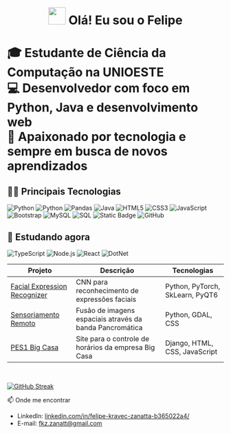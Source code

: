 <h1 align="center"><img src="https://github.com/VYR4L/FelipeZanatta/blob/main/img/Hi.gif" width="40px"> Olá! Eu sou o Felipe</h1>

<h1>
🎓 Estudante de Ciência da Computação na UNIOESTE<br>
💻 Desenvolvedor com foco em Python, Java e desenvolvimento web<br>
🚀 Apaixonado por tecnologia e sempre em busca de novos aprendizados  
</h1>


## 👨‍💻 Principais Tecnologias

![Python](https://img.shields.io/badge/python-14354C?style=for-the-badge&logo=python&logoColor=white)
![Python](https://img.shields.io/badge/PyThorch-EE4C2C?style=for-the-badge&logo=pytorch&logoColor=white)
![Pandas](https://img.shields.io/badge/PANDAS-555555?style=for-the-badge&logo=pandas&logoColor=white)
![Java](https://img.shields.io/badge/Java-ED8B00?style=for-the-badge&logo=java&logoColor=white)
![HTML5](https://img.shields.io/badge/HTML5-E34F26?style=for-the-badge&logo=html5&logoColor=white)
![CSS3](https://img.shields.io/badge/CSS-1572B6?&style=for-the-badge&logo=css3&logoColor=white)
![JavaScript](https://img.shields.io/badge/JavaScript-323330?style=for-the-badge&logo=javascript&logoColor=F7DF1E)
![Bootstrap](https://img.shields.io/badge/Bootstrap-563D7C?style=for-the-badge&logo=bootstrap&logoColor=white)
![MySQL](https://img.shields.io/badge/MySQL-003775?style=for-the-badge&logo=mysql&logoColor=white)
![SQL](https://img.shields.io/badge/SQL-666666?style=for-the-badge&logo=sql&logoColor=white)
![Static Badge](https://img.shields.io/badge/git-F05032?style=for-the-badge&logo=git&logoColor=white)
![GitHub](https://img.shields.io/badge/GITHUB-333333?style=for-the-badge&logo=github&logoColor=white)

## 🧠 Estudando agora
![TypeScript](https://img.shields.io/badge/TypeScript-007ACC?style=for-the-badge&logo=typescript&logoColor=white)
![Node.js](https://img.shields.io/badge/Node.js-43853D?style=for-the-badge&logo=node.js&logoColor=white)
![React](https://img.shields.io/badge/React-20232A?style=for-the-badge&logo=react&logoColor=61DAFB)
![DotNet](https://img.shields.io/badge/.net-512BD4?style=for-the-badge&logo=dotnet&logoColor=white)

| Projeto | Descrição | Tecnologias |
|--------|-----------|--------------|
| [Facial Expression Recognizer](https://github.com/VYR4L/Facial-Expression-Recognizer) | CNN para reconhecimento de expressões faciais | Python, PyTorch, SkLearn, PyQT6 |
| [Sensoriamento Remoto](https://github.com/VYR4L/Sensoriamento-Remoto) | Fusão de imagens espaciais através da banda Pancromática | Python, GDAL, CSS |
| [PES1 Big Casa](https://github.com/VYR4L/PES_1_Big_Casa/tree/Reestruturado) | Site para o controle de horários da empresa Big Casa | Django, HTML, CSS, JavaScript |

<br> 

[![GitHub Streak](https://streak-stats.demolab.com?user=VYR4L&theme=dark)](https://git.io/streak-stats)

📫 Onde me encontrar

- LinkedIn: [linkedin.com/in/felipe-kravec-zanatta-b365022a4/](https://www.linkedin.com/in/felipe-kravec-zanatta-b365022a4/)
- E-mail: fkz.zanatt@gmail.com